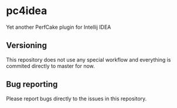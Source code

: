 pc4idea
=======

Yet another PerfCake plugin for Intellij IDEA

Versioning
----------

This repository does not use any special workflow and everything is commited directly to master for now.

Bug reporting
-------------

Please report bugs directly to the issues in this repository.
